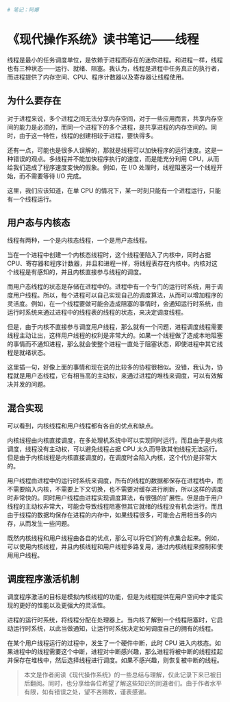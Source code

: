 ```bash
# 笔记：阿爆
```
# 《现代操作系统》读书笔记——线程

线程是最小的任务调度单位，是依赖于进程而存在的迷你进程。和进程一样，线程也有三种状态——运行、就绪、阻塞。我认为，线程是进程中任务真正的执行者，而进程提供了内存空间、CPU、程序计数器以及寄存器让线程使用。

## 为什么要存在

对于进程来说，多个进程之间无法分享内存空间，对于一些应用而言，共享内存空间的能力是必须的，而同一个进程下的多个进程，是共享进程的内存空间的。同时，由于这一特性，线程的创建相较于进程，要快得多。

还有一点，可能也是很多人误解的，那就是线程可以加快程序的运行速度。这是一种错误的观点。多线程并不能加快程序执行的速度，而是能充分利用 CPU，从而给我们造成了程序速度变快的假象。例如，在 I/O 处理时，线程阻塞另一个线程开始，而不需要等待 I/O 完成。

这里，我们应该知道，在单 CPU 的情况下，某一时刻只能有一个进程运行，只能有一个线程运行。

## 用户态与内核态

线程有两种，一个是内核态线程，一个是用户态线程。

当在一个进程中创建一个内核态线程时，这个线程便陷入了内核中，同时占据 CPU、寄存器和程序计数器，并且和进程一样，将线程表存在内核中。内核对这个线程是有感知的，并且内核直接参与线程的调度。

而用户态线程的状态是存储在进程中的。进程中有一个专门的运行时系统，用于调度用户线程。所以，每个进程可以自己实现自己的调度算法，从而可以增加程序的灵活度。例如，在一个线程要做可能会造成阻塞的事情时，会通知运行时系统，由运行时系统来通过进程中的线程表的线程的状态，来决定调度线程。

但是，由于内核不直接参与调度用户线程，那么就有一个问题，进程调度线程需要线程主动让出，这样用户线程的权利是非常大的。如果一个线程做了造成本地阻塞的事情而不通知进程，那么就会使整个进程一直处于阻塞状态，即使进程中其它线程是就绪状态。

这里插一句，好像上面的事情和现在说的比较多的协程很相似。没错，我认为，协程就是用户态线程，它有相当高的主动权，来通过进程的堆栈来调度，可以有效解决并发的问题。

## 混合实现

可以看到，内核线程和用户线程都有各自的优点和缺点。

内核线程由内核直接调度，在多处理机系统中可以实现同时运行。而且由于是内核调度，线程没有主动权，可以避免线程占据 CPU 太久而导致其他线程无法运行。但是由于内核线程是内核直接调度的，在调度时会陷入内核，这个代价是非常大的。

用户线程由进程中的运行时系统来调度，所有的线程的数据都保存在进程栈中，而不需要陷入内核，不需要上下文切换，也不需要对缓存进行刷新，所以这样的调度时非常快的。同时用户线程由进程实现调度算法，有很强的扩展性。但是由于用户线程的主动权非常大，可能会导致线程阻塞但其它就绪的线程没有机会运行。而且由于线程的数据均保存在进程的内存中，如果线程很多，可能会占用相当多的内存，从而发生一些问题。

既然内核线程和用户线程由各自的优点，那么可以将它们的有点集合起来。例如，可以使用内核线程，并且内核线程和用户线程多路复用，通过内核线程来控制和使用用户线程。

## 调度程序激活机制

调度程序激活的目标是模拟内核线程的功能，但是为线程提供在用户空间中才能实现的更好的性能以及更强大的灵活性。

进程的运行时系统，将线程分配在处理器上。当内核了解到一个线程阻塞时，它启动运行时系统，以此当做通知，让运行时系统决定如何调度自己的拥有的线程。

在某个用户线程运行的过程中，发生了一个硬件中断，此时 CPU 进入内核态。如果进程中的线程需要这个中断，进程对中断感兴趣，那么进程将被中断的线程挂起并保存在堆栈中，然后选择线程进行调度。如果不感兴趣，则恢复被中断的线程。

> 本文是作者阅读《现代操作系统》的一些总结与理解，仅此记录下来已被日后翻阅。同时，也分享给各位希望了解这些知识的同道者们。由于作者水平有限，如有错误之处，望不吝赐教，谨表感谢。


